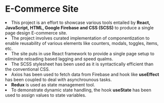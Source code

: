 # E-Commerce Site

<li>This project is an effort to showcase various tools entailed by <b>React, JavaScript, HTML, Google Firebase and CSS (SCSS)</b> to produce a single page design E-commerce site.</li>
<li>The project involves curated implementation of componentization to enable reusability of various elements like counters, modals, toggles, items, etc.</li>
<li>The site puts in use React framework to provide a single page setup to eliminate reloading based lagging and speed qualms.</li>
<li>The SCSS stylesheet has been used as it is syntactically efficient than the conventional CSS.</li>
<li>Axios has been used to fetch data from Firebase and hook like <b>useEffect</b> has been coupled to deal with asynchrounous tasks.</li>
<li><b>Redux</b> is used as state management tool.</li>
<li>To demonstrate dynamic state handling, the hook <b>useState</b> has been used to assign values to state variables.</li>
